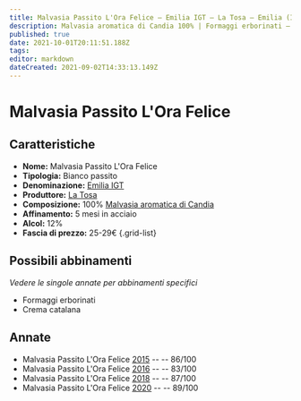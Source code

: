 ```yaml
---
title: Malvasia Passito L'Ora Felice – Emilia IGT – La Tosa – Emilia (IT) – 25-29€ – 2★-4★
description: Malvasia aromatica di Candia 100% | Formaggi erborinati – Crema catalana 
published: true
date: 2021-10-01T20:11:51.188Z
tags: 
editor: markdown
dateCreated: 2021-09-02T14:33:13.149Z
---
```


# Malvasia Passito L'Ora Felice

## Caratteristiche
- **Nome:** Malvasia Passito L'Ora Felice
- **Tipologia:** Bianco passito
- **Denominazione:** [Emilia IGT](/denominazioni/Italia/Emilia/IGT/Emilia)
- **Produttore:** [La Tosa](/produttori/Italia/Emilia/La-Tosa) 
- **Composizione:** 100% [Malvasia aromatica di Candia](/vitigni/Italia/malvasia-di-candia-aromatica)
- **Affinamento:** 5 mesi in acciaio
- **Alcol:** 12%
- **Fascia di prezzo:** 25-29€
{.grid-list}

## Possibili abbinamenti
*Vedere le singole annate per abbinamenti specifici*

- Formaggi erborinati
- Crema catalana


## Annate
- Malvasia Passito L'Ora Felice [2015](/vini/Italia/Emilia/La-Tosa/Malvasia-Passito-L-Ora-Felice/2015) -- <span class="star-3"></span> -- 86/100
- Malvasia Passito L'Ora Felice [2016](/vini/Italia/Emilia/La-Tosa/Malvasia-Passito-L-Ora-Felice/2016) -- <span class="star-2"></span> -- 83/100
- Malvasia Passito L'Ora Felice [2018](/vini/Italia/Emilia/La-Tosa/Malvasia-Passito-L-Ora-Felice/2018) -- <span class="star-3"></span> -- 87/100
- Malvasia Passito L'Ora Felice [2020](/vini/Italia/Emilia/La-Tosa/Malvasia-Passito-L-Ora-Felice/2020) -- <span class="star-4"></span> -- 89/100

